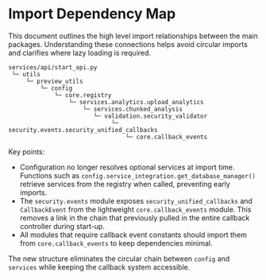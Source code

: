 # Import Dependency Map

This document outlines the high level import relationships between the main
packages.  Understanding these connections helps avoid circular imports and
clarifies where lazy loading is required.

```
services/api/start_api.py
 └─ utils
     └─ preview_utils
         └─ config
             └─ core.registry
                 └─ services.analytics.upload_analytics
                     └─ services.chunked_analysis
                        └─ validation.security_validator
                             └─ security.events.security_unified_callbacks
                                 └─ core.callback_events
```

Key points:

* Configuration no longer resolves optional services at import time.  Functions
  such as `config.service_integration.get_database_manager()` retrieve services
  from the registry when called, preventing early imports.
* The `security.events` module exposes `security_unified_callbacks` and
  `CallbackEvent` from the lightweight `core.callback_events` module. This
  removes a link in the chain that previously pulled in the entire callback
  controller during start-up.
* All modules that require callback event constants should import them from
  `core.callback_events` to keep dependencies minimal.

The new structure eliminates the circular chain between `config` and
`services` while keeping the callback system accessible.
